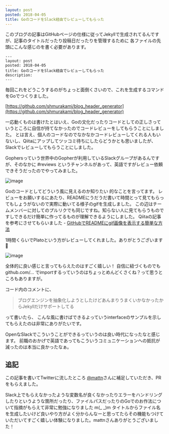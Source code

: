 ```yaml
---
layout: post
posted: 2018-04-05
title: GoのコードをSlack経由でレビューしてもらった
---
```


このブログの記事はGitHubページの仕様に従ってJekyllで生成されてるんですが、記事のタイトルだったり投稿日だったりを管理するために
各ファイルの先頭にこんな感じのを書く必要があります。

```
---
layout: post
posted: 2018-04-05
title: GoのコードをSlack経由でレビューしてもらった
description: 
---
```

毎回これをどうこうするのがちょっと面倒くさいので、これを生成するコマンドをGoでつくりました。

[https://github.com/shmurakami/blog_header_generator](https://github.com/shmurakami/blog_header_generator)

一応動くものは書けたとはいえ、Goの文化だったりコードとしての正しさっていうところに自信が持てなかったのでコードレビューをしてもらうことにしました。
とは言え、個人のコードなのでなかなかコードレビューしてくれる人もいないし、Qiitaにアップしてツッコミ待ちにしたらどうかとも思いましたが、Slackでレビューしてもらうことにしました。

Gophersっていう世界中のGopherが利用しているSlackグループがあるんですが、そのなかに #reviews というチャンネルがあって、英語ですがレビュー依頼できそうだったのでやってみました。

![image](https://user-images.githubusercontent.com/1549858/38359167-7ae04e7c-3902-11e8-9e01-ce86a184b8a3.png)

Goのコードとしてどういう風に見えるのか知りたい 的なことを言ってます。
レビューをお願いするにあたり、READMEにうだうだ書いて時間とって見てもらってもしょうがないので実際に動いてる様子のgifを生成しました。
この辺はチームメンバーに対してのプルリクでも同じですね。知らない人に見てもらうものですしできるだけ簡単に作ってるものが理解できるようにしました。
Qiitaの記事を参考にさせてもらいました - [GitHubでREADMEにgif画像を表示する簡単な方法](https://qiita.com/takuya-ki/items/13e445096752b8181de7)


1時間くらいでPlatoという方がレビューしてくれました。ありがとうございます :bow:

![image](https://user-images.githubusercontent.com/1549858/38359228-b5abeba6-3902-11e8-9352-a675d2b63880.png)

全体的に良い感じと言ってもらえたのはすごく嬉しい！
自信に紐づくものでもgithub.com/... でimportするっていうのはちょっとめんどくさくね？って思うところもありますが。

コード内のコメントに、
> ブログエンジンを抽象化しようとしたけどあんまりうまくいかなかったからJekyllだけサポートしてる

って書いたら、
こんな風に書けばできるよっていうinterfaceのサンプルを示してもらえたのは非常にありがたいです。


OpenなSlackでこういうことができるっていうのは良い時代になったなと感じます。
前職のおかげで英語であってもこういうコミュニケーションへの抵抗が減ったのは本当に良かったなぁ。


## 追記

この記事を書いてTwitterに流したところ [@mattn](https://twitter.com/mattn_jp)さんに補足していただき、PRをもらえました。

Slack上でもらえなかったような変数名が良くなかったりエラーをハンドリングしたりというような箇所だったり、ファイルパスだったりのGoでのお作法について指摘がもらえて非常に勉強になりました m(_ _)m
タイトルからファイル名を生成したいけど良いやり方がよく分からんなーと思ってたらその機能もつけていただいてすごく嬉しい体験になりました。mattnさんありがとうございました！

